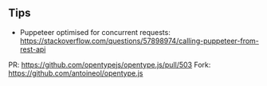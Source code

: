 ## Tips

- Puppeteer optimised for concurrent requests: https://stackoverflow.com/questions/57898974/calling-puppeteer-from-rest-api

PR: https://github.com/opentypejs/opentype.js/pull/503
Fork: https://github.com/antoineol/opentype.js
